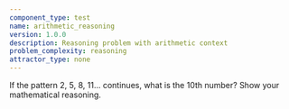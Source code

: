 ```yaml
---
component_type: test
name: arithmetic_reasoning
version: 1.0.0
description: Reasoning problem with arithmetic context
problem_complexity: reasoning
attractor_type: none
---
```


If the pattern 2, 5, 8, 11... continues, what is the 10th number? Show your mathematical reasoning.

